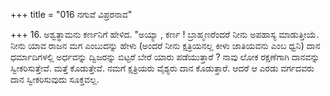 +++
title = "016 ನಗುವೆ ವಿಪ್ರರನಾವ"

+++
16. ಅಶ್ವತ್ಥಾಮನು ಕರ್ಣನಿಗೆ ಹೇಳಿದ. "ಅಯ್ಯಾ , ಕರ್ಣ ! ಬ್ರಾಹ್ಮಣರೆಂದರೆ ನೀನು ಅಪಹಾಸ್ಯ ಮಾಡುತ್ತೀಯೆ. ನೀನು ಯಾವ ರಾಜನ ಮಗ ಎಂಬುದನ್ನು ಹೇಳು (ಅಂದರೆ ನೀನು ಕ್ಷತ್ರಿಯನಲ್ಲ ಕೀಳು ಜಾತಿಯವನು ಎಂಬ ಧ್ವನಿ) ದಾನ ಧರ್ಮಾದಿಗಳಲ್ಲಿ ಅರ್ಧವನ್ನು ದ್ವಿಜರನ್ನು ಬಿಟ್ಟರೆ ಬೇರೆ ಯಾರು ಪಡೆಯುತ್ತಾರೆ ? ನಾವು ಲೋಕ ರಕ್ಷಣೆಗಾಗಿ ದಾನವನ್ನು ಸ್ವೀಕರಿಸುತ್ತೇವೆ. ಮತ್ತೆ ಕೊಡುತ್ತೇವೆ. ನಮಗೆ ಕ್ಷತ್ರಿಯರು ವೈಶ್ಯರು ದಾನ ಕೊಡುತ್ತಾರೆ. ಆದರೆ ಆ ಎರಡು ವರ್ಗದವರು ದಾನ ಸ್ವೀಕರಿಸುವುದು ಸೂಕ್ತವಲ್ಲ.
